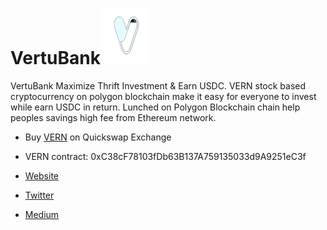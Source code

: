 # VertuBank![VERN](https://raw.githubusercontent.com/SolidityShield/VertuBank/main/VEM.png)

VertuBank Maximize Thrift Investment & Earn USDC. VERN stock based cryptocurrency on polygon blockchain make it easy for everyone to invest while earn USDC in return. Lunched on Polygon Blockchain chain help peoples savings high fee from Ethereum network.

- Buy [VERN](https://quickswap.exchange/#/swap?inputCurrency=0xc38cf78103fdb63b137a759135033d9a9251ec3f) on Quickswap Exchange


- VERN contract: 0xC38cF78103fDb63B137A759135033d9A9251eC3f


- [Website](https://vertu.today)
- [Twitter](https://twitter.com/VertuBank)
- [Medium](https://vertubank.medium.com/)
